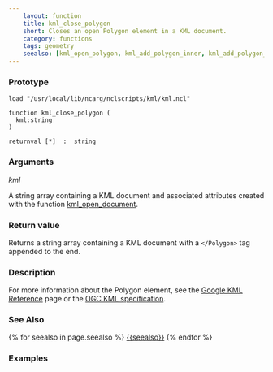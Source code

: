 ```yaml
---
    layout: function
    title: kml_close_polygon
    short: Closes an open Polygon element in a KML document.
    category: functions
    tags: geometry
    seealso: [kml_open_polygon, kml_add_polygon_inner, kml_add_polygon_outer, kml_open_placemark]
---
```


### Prototype

<pre><code>load "/usr/local/lib/ncarg/nclscripts/kml/kml.ncl"

function kml_close_polygon (
  kml:string
)

returnval [*]  :  string
</code></pre>

### Arguments
*kml*

A string array containing a KML document and associated attributes created with the function [kml_open_document](functions/kml_open_document.html).

### Return value

Returns a string array containing a KML document with a ``</Polygon>`` tag appended to the end.

### Description

For more information about the Polygon element, see the [Google KML Reference](https://developers.google.com/kml/documentation/kmlreference#polygon) page or the [OGC KML specification](http://www.opengeospatial.org/standards/kml/).

### See Also

{% for seealso in page.seealso %}
[{{seealso}}](functions/{{seealso}}.html)
{% endfor %}

### Examples


